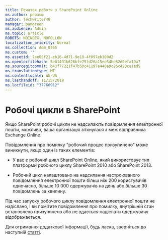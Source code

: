 ```yaml
---
title: Початок роботи з SharePoint Online
ms.author: pebaum
author: Techwriter40
manager: pamgreen
ms.audience: Admin
ms.topic: article
ROBOTS: NOINDEX, NOFOLLOW
localization_priority: Normal
ms.collection: Adm_O365
ms.custom: ''
ms.assetid: 7ae05f21-eb16-4d71-9e19-4f097eb100d2
ms.openlocfilehash: 5e61491b626bfe75fd26a15ee54be82d9efa19a7
ms.sourcegitcommit: b43f77221f47b50c41197a448a9c26c423ce1ad5
ms.translationtype: MT
ms.contentlocale: uk-UA
ms.lasthandoff: 11/15/2019
ms.locfileid: "37766912"
---
```

# <a name="workflows-in-sharepoint"></a>Робочі цикли в SharePoint

Якщо SharePoint робочі цикли не надсилають повідомлення електронної пошти, можливо, ваша організація зіткнулася з меж відправника Exchange Online.

Повідомлення про помилку "робочий процес призупинено" може виникнути, якщо один із таких елементів:

- У вас є робочий цикл SharePoint Online, який використовує тип платформи робочого циклу SharePoint 2010 або SharePoint 2013.

- Робочий цикл налаштовано на надсилання настроюваного повідомлення електронної пошти більш ніж 200 користувачів одночасно, більше 10 000 одержувачів на день або більше 30 повідомлень за хвилину.

Під час запуску робочого циклу повідомлення електронної пошти не надіслано, і ви помітите повідомлення про помилку, внутрішній стан встановлено призупинено або не вдається надіслати одержувачу відображається.

Для отримання додаткової інформації, будь ласка, зверніться до наступній [статті](https://docs.microsoft.com/sharepoint/support/workflows/configured-workflow-fails-running).


